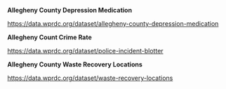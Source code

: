 **Allegheny County Depression Medication**

https://data.wprdc.org/dataset/allegheny-county-depression-medication


**Allegheny Count Crime Rate**

https://data.wprdc.org/dataset/police-incident-blotter

**Allegheny County Waste Recovery Locations**

https://data.wprdc.org/dataset/waste-recovery-locations
